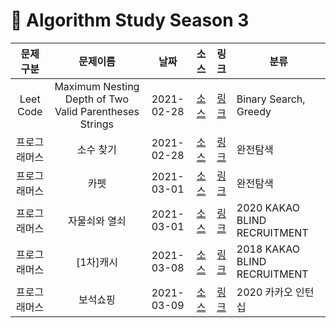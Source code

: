# 📌 Algorithm Study Season 3

|  문제 구분   |         문제이름          |    날짜    |                                  소스                                  |                               링크                               | 분류         |
| :----------: | :-----------------------: | :--------: | :--------------------------------------------------------------------: | :--------------------------------------------------------------: | ------------ |
| Leet Code |        Maximum Nesting Depth of Two Valid Parentheses Strings        | 2021-02-28 | [소스](../../SwiftAlgorithm/SwiftAlgorithm/Leet/LEET-1111.swift) | [링크](https://leetcode.com/problems/maximum-nesting-depth-of-two-valid-parentheses-strings/) | Binary Search, Greedy |
| 프로그래머스 |    소수 찾기    | 2021-02-28 | [소스](../../SwiftAlgorithm/SwiftAlgorithm/Programmers/PG-42839.swift) | [링크](https://programmers.co.kr/learn/courses/30/lessons/42839) | 완전탐색 |
| 프로그래머스 |    카펫    | 2021-03-01 | [소스](../../SwiftAlgorithm/SwiftAlgorithm/Programmers/PG-42842.swift) | [링크](https://programmers.co.kr/learn/courses/30/lessons/42842) | 완전탐색 |
| 프로그래머스 |    자물쇠와 열쇠    | 2021-03-01 | [소스](../../SwiftAlgorithm/SwiftAlgorithm/Programmers/PG-60059.swift) | [링크](https://programmers.co.kr/learn/courses/30/lessons/60059) | 2020 KAKAO BLIND RECRUITMENT |
| 프로그래머스 |    [1차]캐시    | 2021-03-08 | [소스](../../SwiftAlgorithm/SwiftAlgorithm/Programmers/PG-17680.swift) | [링크](https://programmers.co.kr/learn/courses/30/lessons/17680) | 2018 KAKAO BLIND RECRUITMENT |
| 프로그래머스 |    보석쇼핑    | 2021-03-09 | [소스](../../SwiftAlgorithm/SwiftAlgorithm/Programmers/PG-67258.swift) | [링크](https://programmers.co.kr/learn/courses/30/lessons/67258) | 2020 카카오 인턴십 |